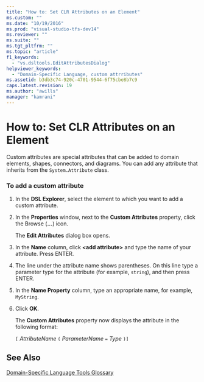 ```yaml
---
title: "How to: Set CLR Attributes on an Element"
ms.custom: ""
ms.date: "10/19/2016"
ms.prod: "visual-studio-tfs-dev14"
ms.reviewer: ""
ms.suite: ""
ms.tgt_pltfrm: ""
ms.topic: "article"
f1_keywords: 
  - "vs.dsltools.EditAttributesDialog"
helpviewer_keywords: 
  - "Domain-Specific Language, custom attrributes"
ms.assetid: b3db3c74-920c-4701-9544-6f75cbe8b7c9
caps.latest.revision: 19
ms.author: "awills"
manager: "kamrani"
---
```

# How to: Set CLR Attributes on an Element
Custom attributes are special attributes that can be added to domain elements, shapes, connectors, and diagrams. You can add any attribute that inherits from the `System.Attribute` class.  
  
### To add a custom attribute  
  
1.  In the **DSL Explorer**, select the element to which you want to add a custom attribute.  
  
2.  In the **Properties** window, next to the **Custom Attributes** property, click the Browse (**...**) icon.  
  
     The **Edit Attributes** dialog box opens.  
  
3.  In the **Name** column, click **\<add attribute>** and type the name of your attribute. Press ENTER.  
  
4.  The line under the attribute name shows parentheses. On this line type a parameter type for the attribute (for example, `string`), and then press ENTER.  
  
5.  In the **Name Property** column, type an appropriate name, for example, `MyString`.  
  
6.  Click **OK**.  
  
     The **Custom Attributes** property now displays the attribute in the following format:  
  
     `[` *AttributeName* `(` *ParameterName* `=` *Type* `)]`  
  
## See Also  
 [Domain-Specific Language Tools Glossary](http://msdn.microsoft.com/en-us/ca5e84cb-a315-465c-be24-76aa3df276aa)